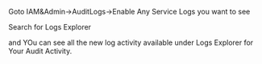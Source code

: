 Goto IAM&Admin->AuditLogs->Enable Any Service Logs you want to see

Search for Logs Explorer

and YOu can see all the new log activity available under Logs Explorer for Your Audit Activity.
